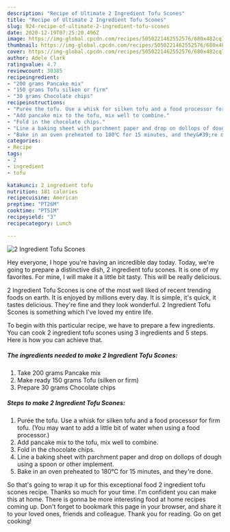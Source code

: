 ```yaml
---
description: "Recipe of Ultimate 2 Ingredient Tofu Scones"
title: "Recipe of Ultimate 2 Ingredient Tofu Scones"
slug: 924-recipe-of-ultimate-2-ingredient-tofu-scones
date: 2020-12-19T07:25:20.496Z
image: https://img-global.cpcdn.com/recipes/5050221462552576/680x482cq70/2-ingredient-tofu-scones-recipe-main-photo.jpg
thumbnail: https://img-global.cpcdn.com/recipes/5050221462552576/680x482cq70/2-ingredient-tofu-scones-recipe-main-photo.jpg
cover: https://img-global.cpcdn.com/recipes/5050221462552576/680x482cq70/2-ingredient-tofu-scones-recipe-main-photo.jpg
author: Adele Clark
ratingvalue: 4.7
reviewcount: 30385
recipeingredient:
- "200 grams Pancake mix"
- "150 grams Tofu silken or firm"
- "30 grams Chocolate chips"
recipeinstructions:
- "Purée the tofu. Use a whisk for silken tofu and a food processor for firm tofu. (You may want to add a little bit of water when using a food processor.)"
- "Add pancake mix to the tofu, mix well to combine."
- "Fold in the chocolate chips."
- "Line a baking sheet with parchment paper and drop on dollops of dough using a spoon or other implement."
- "Bake in an oven preheated to 180℃ for 15 minutes, and they&#39;re done."
categories:
- Recipe
tags:
- 2
- ingredient
- tofu

katakunci: 2 ingredient tofu 
nutrition: 181 calories
recipecuisine: American
preptime: "PT26M"
cooktime: "PT51M"
recipeyield: "3"
recipecategory: Lunch

---
```



![2 Ingredient Tofu Scones](https://img-global.cpcdn.com/recipes/5050221462552576/680x482cq70/2-ingredient-tofu-scones-recipe-main-photo.jpg)

Hey everyone, I hope you're having an incredible day today. Today, we're going to prepare a distinctive dish, 2 ingredient tofu scones. It is one of my favorites. For mine, I will make it a little bit tasty. This will be really delicious.

2 Ingredient Tofu Scones is one of the most well liked of recent trending foods on earth. It is enjoyed by millions every day. It is simple, it's quick, it tastes delicious. They're fine and they look wonderful. 2 Ingredient Tofu Scones is something which I've loved my entire life.




To begin with this particular recipe, we have to prepare a few ingredients. You can cook 2 ingredient tofu scones using 3 ingredients and 5 steps. Here is how you can achieve that.

<!--inarticleads1-->

##### The ingredients needed to make 2 Ingredient Tofu Scones:

1. Take 200 grams Pancake mix
1. Make ready 150 grams Tofu (silken or firm)
1. Prepare 30 grams Chocolate chips




<!--inarticleads2-->

##### Steps to make 2 Ingredient Tofu Scones:

1. Purée the tofu. Use a whisk for silken tofu and a food processor for firm tofu. (You may want to add a little bit of water when using a food processor.)
1. Add pancake mix to the tofu, mix well to combine.
1. Fold in the chocolate chips.
1. Line a baking sheet with parchment paper and drop on dollops of dough using a spoon or other implement.
1. Bake in an oven preheated to 180℃ for 15 minutes, and they&#39;re done.




So that's going to wrap it up for this exceptional food 2 ingredient tofu scones recipe. Thanks so much for your time. I'm confident you can make this at home. There is gonna be more interesting food at home recipes coming up. Don't forget to bookmark this page in your browser, and share it to your loved ones, friends and colleague. Thank you for reading. Go on get cooking!

